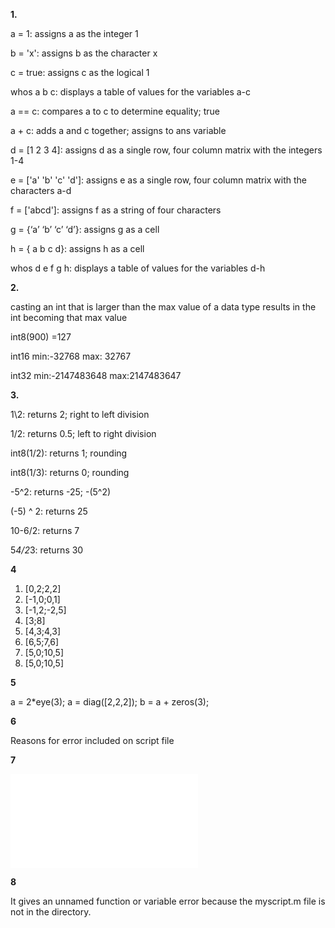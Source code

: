 **1.**


 a = 1:         assigns a as the integer 1

 b = 'x':    assigns b as the character x

 c = true: assigns c as the logical 1

 whos a b c:   displays a table of values for the variables a-c

 a == c: compares a to c to determine equality; true

 a + c: adds a and c together; assigns to ans variable

 d = [1 2 3 4]: assigns d as a single row, four column matrix with the integers 1-4

 e = ['a' 'b' 'c' 'd']: assigns e as a single row, four column matrix with the characters a-d

 f = ['abcd']:   assigns f as a string of four characters

 g = {‘a’ ‘b’ ‘c’ ‘d’}: assigns g as a cell

 h = { a b c d}:   assigns h as a cell

 whos d e f g h:  displays a table of values for the variables d-h
 
 
 **2.**
 
 casting an int that is larger than the max value of a data type results in the int becoming that max value
 
 int8(900) =127
 
 int16 min:-32768     max:  32767
 
 int32 min:-2147483648    max:2147483647
 
 
 **3.**
 
 1\2: returns 2; right to left division

 1/2: returns 0.5; left to right division
 
 int8(1/2): returns 1; rounding
 
 int8(1/3): returns 0; rounding
 
 -5^2: returns -25; -(5^2)
 
 (-5) ^ 2: returns 25
 
 10-6/2: returns 7
 
 5*4/2*3: returns 30
 
 
 **4**
 
 1. [0,2;2,2]
 2. [-1,0;0,1]
 3. [-1,2;-2,5]
 4. [3;8]
 5. [4,3;4,3]
 6. [6,5;7,6]
 7. [5,0;10,5]
 8. [5,0;10,5]
 
 
 **5**
 
 a = 2*eye(3);
 a = diag([2,2,2]);
 b = a + zeros(3);
 
 
 **6**
 
 Reasons for error included on script file
 
 
 **7**
 
![Figure 1](Figure1.fig) 

 
 
 **8**
 
 It gives an unnamed function or variable error because the myscript.m file is not in the directory.
